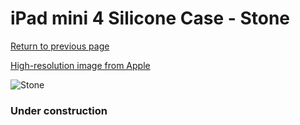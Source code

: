 # iPad mini 4 Silicone Case - Stone

[Return to previous page](/ipad_mini4)

[High-resolution image from Apple](https://store.storeimages.cdn-apple.com/8756/as-images.apple.com/is/MKLP2?wid=4500&hei=4500&fmt=png)

<div style="width: 384px"><img src="/everysource/MKLP2.png" alt="Stone"></div>

### Under construction
